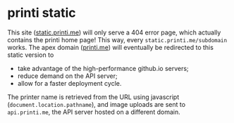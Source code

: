 # printi static
This site ([static.printi.me](static.printi.me)) will only serve a 404 error page, which actually contains the printi home page! This way, every `static.printi.me/subdomain` works. The apex domain ([printi.me](printi.me)) will eventually be redirected to this static version to 
- take advantage of the high-performance github.io servers;
- reduce demand on the API server;
- allow for a faster deployment cycle.

The printer name is retrieved from the URL using javascript (`document.location.pathname`), and image uploads are sent to `api.printi.me`, the API server hosted on a different domain.
